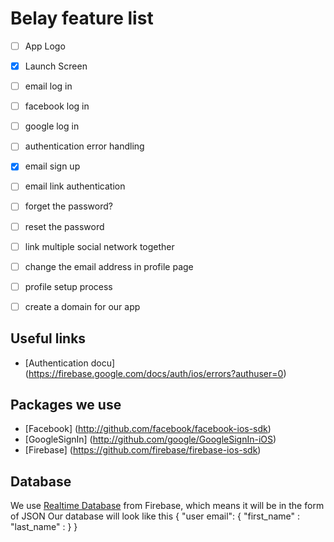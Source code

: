 #  Belay feature list

- [ ] App Logo
- [x] Launch Screen
- [ ] email log in
- [ ] facebook log in
- [ ] google log in
- [ ] authentication error handling

- [x] email sign up
- [ ] email link authentication

- [ ] forget the password? 
- [ ] reset the password
- [ ] link multiple social network together
- [ ] change the email address in profile page

- [ ] profile setup process

- [ ] create a domain for our app


## Useful links

* [Authentication docu] (https://firebase.google.com/docs/auth/ios/errors?authuser=0)

## Packages we use

* [Facebook] (http://github.com/facebook/facebook-ios-sdk)
* [GoogleSignIn] (http://github.com/google/GoogleSignIn-iOS)
* [Firebase] (https://github.com/firebase/firebase-ios-sdk)

## Database

We use [Realtime Database](https://firebase.google.com/docs/database/ios/start?authuser=0) from Firebase, which means it will be in the form of JSON
Our database will look like this
{
    "user email": {
        "first_name" : 
        "last_name" :
    }
}


